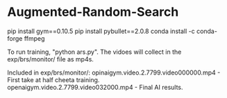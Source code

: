 # Augmented-Random-Search

pip install gym==0.10.5
pip install pybullet==2.0.8
conda install -c conda-forge ffmpeg

To run training, "python ars.py".  The vidoes will collect in the exp/brs/monitor/ file as mp4s.

Included in exp/brs/monitor/:
opinaigym.video.2.7799.video000000.mp4  -  First take at half cheeta training.
openaigym.video.2.7799.video032000.mp4  -  Final AI results.

